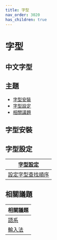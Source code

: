 ```yaml
---
title: 字型
nav_order: 3020
has_children: true
---
```



# 字型


## 中文字型


## 主題

* [字型安裝](#字型安裝)
* [字型設定](#字型設定)
* [相關議題](#相關議題)




## 字型安裝




## 字型設定

| [字型設定](https://samwhelp.github.io/note-about-lingmo/read/subject/font/config.html) |
| --- |
| [設定字型查找順序](https://samwhelp.github.io/note-about-lingmo/read/subject/font/config/font-match-order.html) |




## 相關議題

| 相關議題 |
| --- |
| [語系](https://samwhelp.github.io/note-about-lingmo/read/subject/locale.html) |
| [輸入法](https://samwhelp.github.io/note-about-lingmo/read/subject/input-method.html) |

